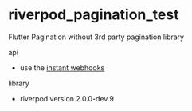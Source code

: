 # riverpod_pagination_test

Flutter Pagination without 3rd party pagination library

api 
- use the [instant webhooks](https://www.instantwebtools.net/fake-rest-api)

library
- riverpod version 2.0.0-dev.9
